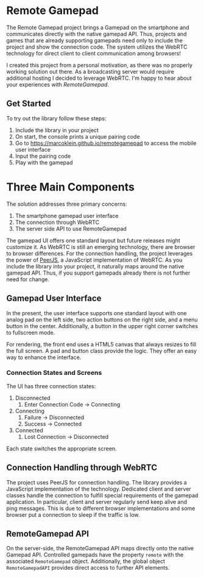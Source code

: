 # Remote Gamepad
The Remote Gamepad project brings a Gamepad on the smartphone and communicates directly with the native gamepad API.
Thus, projects and games that are already supporting gamepads need only to include the project and show the connection code.
The system utilizes the WebRTC technology for direct client to client communication among browsers!

I created this project from a personal motivation, as there was no properly working solution out there.
As a broadcasting server would require additional hosting I decided to leverage WebRTC.
I'm happy to hear about your experiences with *RemoteGamepad*.

## Get Started
To try out the library follow these steps:

1. Include the library in your project
1. On start, the console prints a unique pairing code
1. Go to https://marcoklein.github.io/remotegamepad to access the mobile user interface
1. Input the pairing code
1. Play with the gamepad

# Three Main Components
The solution addresses three primary concerns:

1. The smartphone gamepad user interface
2. The connection through WebRTC
3. The server side API to use RemoteGamepad

The gamepad UI offers one standard layout but future releases might customize it. As WebRTC is still an emerging technology, there are browser to browser differences.
For the connection handling, the project leverages the power of [PeerJS](https://peerjs.com/), a JavaScript implementation of WebRTC. As you include the library into your project, it naturally maps around the native gamepad API. Thus, if you support gamepads already there is not further need for change.

## Gamepad User Interface
In the present, the user interface supports one standard layout with one analog pad on the left side, two action buttons on the right side, and a menu button in the center. Additionally, a button in the upper right corner switches to fullscreen mode.

For rendering, the front end uses a HTML5 canvas that always resizes to fill the full screen. A pad and button class provide the logic. They offer an easy way to enhance the interface.

### Connection States and Screens
The UI has three connection states:
1. Disconnected
    1. Enter Connection Code -> Connecting
2. Connecting
    1. Failure -> Disconnected
    1. Success -> Connected
3. Connected
    1. Lost Connection -> Disconnected

Each state switches the appropriate screen.

## Connection Handling through WebRTC
The project uses PeerJS for connection handling. The library provides a JavaScript implementation of the technology. Dedicated client and server classes handle the connection to fulfill special requirements of the gamepad application. In particular, client and server regularly send keep alive and ping messages. This is due to different browser implementations and some browser put a connection to sleep if the traffic is low.

## RemoteGamepad API
On the server-side, the RemoteGamepad API maps directly onto the native Gamepad API. Controlled gamepads have the property `remote` with the associated `RemoteGamepad` object. Additionally, the global object `RemoteGamepadAPI` provides direct access to further API elements.